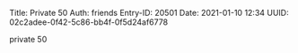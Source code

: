 Title: Private 50
Auth: friends
Entry-ID: 20501
Date: 2021-01-10 12:34
UUID: 02c2adee-0f42-5c86-bb4f-0f5d24af6778

private 50
